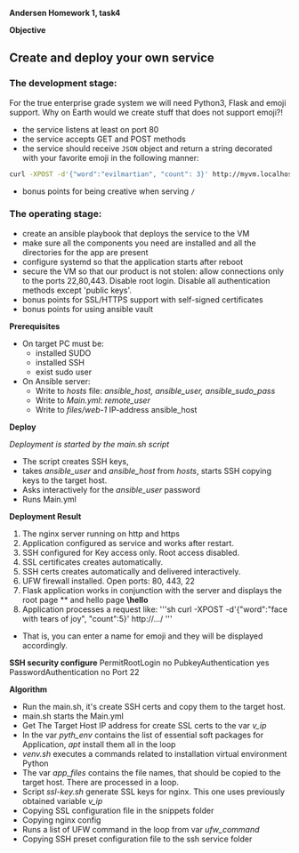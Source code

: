 **Andersen Homework 1, task4**

**Objective**
## Create and deploy your own service
### The development stage:
For the true enterprise grade system we will need Python3, Flask and emoji support. Why on Earth would we create stuff that does not support emoji?!

* the service listens at least on port 80
* the service accepts GET and POST methods
* the service should receive `JSON` object and return a string decorated with your favorite emoji in the following manner:
```sh
curl -XPOST -d'{"word":"evilmartian", "count": 3}' http://myvm.localhost/
```
* bonus points for being creative when serving `/`

### The operating stage:
* create an ansible playbook that deploys the service to the VM
* make sure all the components you need are installed and all the directories for the app are present
* configure systemd so that the application starts after reboot
* secure the VM so that our product is not stolen: allow connections only to the ports 22,80,443. Disable root login. Disable all authentication methods except 'public keys'.
* bonus points for SSL/HTTPS support with self-signed certificates
* bonus points for using ansible vault

**Prerequisites**

* On target PC must be:
  - installed SUDO
  - installed SSH
  - exist sudo user
* On Ansible server:
  - Write to *hosts* file: *ansible_host, ansible_user, ansible_sudo_pass*
  - Write to *Main.yml*: *remote_user*
  - Write to *files/web-1* IP-address ansible_host

**Deploy**

*Deployment is started by the main.sh script*
* The script creates SSH keys,
* takes *ansible_user* and *ansible_host* from *hosts*, starts SSH copying keys to the target host.
* Asks interactively for the *ansible_user* password
* Runs Main.yml


**Deployment Result**
1. The nginx server running on http and https
2. Application configured as service and works after restart.
3. SSH configured for Key access only. Root access disabled.
4. SSL certificates creates automatically.
5. SSH certs creates automatically and delivered interactively.
6. UFW firewall installed. Open ports: 80, 443, 22
7. Flask application works in conjunction with the server and displays the root page *\* and hello page **\hello**
8. Application processes a request like:
'''sh
curl -XPOST -d'{"word":"face with tears of joy", "count":5}' http://.../
'''
* That is, you can enter a name for emoji and they will be displayed accordingly.

**SSH security configure**
PermitRootLogin no
PubkeyAuthentication yes
PasswordAuthentication no
Port 22

**Algorithm**

* Run the main.sh, it's create SSH certs and copy them to the target host.
* main.sh starts the Main.yml
* Get The Target Host IP address for create SSL certs to the var *v_ip*
* In the var *pyth_env* contains the list of essential soft packages for Application, *apt* install them all in the loop
* *venv.sh* executes a commands related to installation virtual environment Python
* The var *app_files* contains the file names, that should be copied to the target host. There are processed in a loop.
* Script *ssl-key.sh* generate SSL keys for nginx. This one uses previously obtained variable *v_ip*
* Copying SSL configuration file in the snippets folder
* Copying nginx config
* Runs a list of UFW command in the loop from var *ufw_command*
* Copying SSH preset configuration file to the ssh service folder
